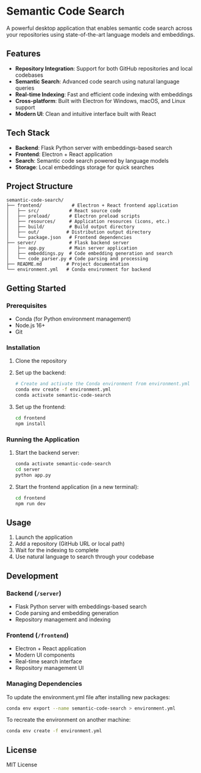 # Semantic Code Search

A powerful desktop application that enables semantic code search across your repositories using state-of-the-art language models and embeddings.

## Features

- **Repository Integration**: Support for both GitHub repositories and local codebases
- **Semantic Search**: Advanced code search using natural language queries
- **Real-time Indexing**: Fast and efficient code indexing with embeddings
- **Cross-platform**: Built with Electron for Windows, macOS, and Linux support
- **Modern UI**: Clean and intuitive interface built with React

## Tech Stack

- **Backend**: Flask Python server with embeddings-based search
- **Frontend**: Electron + React application
- **Search**: Semantic code search powered by language models
- **Storage**: Local embeddings storage for quick searches

## Project Structure

```
semantic-code-search/
├── frontend/           # Electron + React frontend application
│   ├── src/           # React source code
│   ├── preload/       # Electron preload scripts
│   ├── resources/     # Application resources (icons, etc.)
│   ├── build/         # Build output directory
│   ├── out/          # Distribution output directory
│   └── package.json   # Frontend dependencies
├── server/            # Flask backend server
│   ├── app.py         # Main server application
│   ├── embeddings.py  # Code embedding generation and search
│   └── code_parser.py # Code parsing and processing
├── README.md         # Project documentation
└── environment.yml   # Conda environment for backend
```

## Getting Started

### Prerequisites

- Conda (for Python environment management)
- Node.js 16+
- Git

### Installation

1. Clone the repository

2. Set up the backend:
   ```bash
   # Create and activate the Conda environment from environment.yml
   conda env create -f environment.yml
   conda activate semantic-code-search
   ```

3. Set up the frontend:
   ```bash
   cd frontend
   npm install
   ```

### Running the Application

1. Start the backend server:
   ```bash
   conda activate semantic-code-search
   cd server
   python app.py
   ```

2. Start the frontend application (in a new terminal):
   ```bash
   cd frontend
   npm run dev
   ```

## Usage

1. Launch the application
2. Add a repository (GitHub URL or local path)
3. Wait for the indexing to complete
4. Use natural language to search through your codebase

## Development

### Backend (`/server`)
- Flask Python server with embeddings-based search
- Code parsing and embedding generation
- Repository management and indexing

### Frontend (`/frontend`)
- Electron + React application
- Modern UI components
- Real-time search interface
- Repository management UI

### Managing Dependencies

To update the environment.yml file after installing new packages:
```bash
conda env export --name semantic-code-search > environment.yml
```

To recreate the environment on another machine:
```bash
conda env create -f environment.yml
```

## License

MIT License
